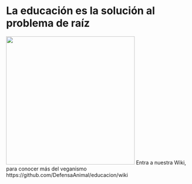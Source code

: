 # La educación es la solución al problema de raíz
<img src="https://cdn.pixabay.com/photo/2018/03/24/09/53/nature-3256205_960_720.jpg" width="350" height="auto"/>
Entra a nuestra Wiki, para conocer más del veganismo
https://github.com/DefensaAnimal/educacion/wiki
